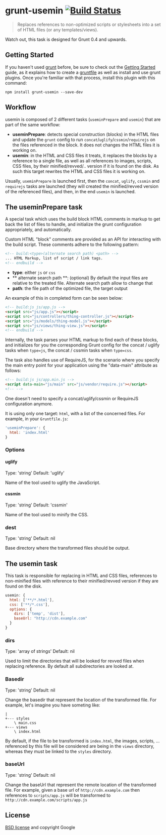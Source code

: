 # grunt-usemin [![Build Status](https://secure.travis-ci.org/yeoman/grunt-usemin.png?branch=master)](http://travis-ci.org/yeoman/grunt-usemin)

> Replaces references to non-optimized scripts or stylesheets into a set of HTML files (or any templates/views).

Watch out, this task is designed for Grunt 0.4 and upwards.

## Getting Started
If you haven't used [grunt][] before, be sure to check out the [Getting Started][] guide, as it explains how to create a [gruntfile][Getting Started] as well as install and use grunt plugins. Once you're familiar with that process, install this plugin with this command:

```shell
npm install grunt-usemin --save-dev
```

[grunt]: http://gruntjs.com/
[Getting Started]: https://github.com/gruntjs/grunt/blob/devel/docs/getting_started.md

## Workflow

usemin is composed of 2 different tasks (`useminPrepare` and `usemin`) that are part of the same workflow:

- **useminPrepare**: detects special construction (blocks) in the HTML files and update the `grunt` config to run `concat`/`uglify`/`cssmin`/`requirejs` on the files referenced in the block. It does not changes the HTML files it is working on.
- **usemin**: in the HTML and CSS files it treats, it replaces the blocks by a reference to a single file, as well as all references to images, scripts, CSS files, by their minified/revved/.. version if it is found on the disk. As such this target rewrites the HTML and CSS files it is working on.

Usually, `useminPrepare` is launched first, then the `concat`, `uglify`, `cssmin` and `requirejs` tasks are launched (they will created the minified/revved version of the referenced files), and then, in the end `usemin` is launched.

## The useminPrepare task

A special task which uses the build block HTML comments in markup to get back the list of files to handle, and initialize the grunt configuration appropriately, and automatically.

Custom HTML "block" comments are provided as an API for interacting with the build script. These comments adhere to the following pattern:

```html
<!-- build:<type>(alternate search path) <path> -->
... HTML Markup, list of script / link tags.
<!-- endbuild -->
```

- **type**: either `js` or `css`
- ** alternate search path **: (optional) By default the input files are relative to the treated file. Alternate search path allow to change that
- **path**: the file path of the optimized file, the target output

An example of this in completed form can be seen below:

```html
<!-- build:js js/app.js -->
<script src="js/app.js"></script>
<script src="js/controllers/thing-controller.js"></script>
<script src="js/models/thing-model.js"></script>
<script src="js/views/thing-view.js"></script>
<!-- endbuild -->
```

Internally, the task parses your HTML markup to find each of these blocks, and initializes for you the corresponding Grunt config for the concat / uglify tasks when `type=js`, the concat / cssmin tasks when `type=css`.

The task also handles use of RequireJS, for the scenario where you specify the main entry point for your application using the "data-main" attribute as follows:

```html
<!-- build:js js/app.min.js -->
<script data-main="js/main" src="js/vendor/require.js"></script>
<!-- -->
```

One doesn't need to specify a concat/uglify/cssmin or RequireJS configuration anymore.

It is using only one target: `html`, with a list of the concerned files. For example, in your `Gruntfile.js`:

```js
'useminPrepare': {
  html: 'index.html'
}
```

### Options

#### uglify
Type: 'string'
Default: 'uglify'

Name of the tool used to uglify the JavaScript.

#### cssmin
Type: 'string'
Default: 'cssmin'

Name of the tool used to minify the CSS.

### dest
Type: 'string'
Default: nil

Base directory where the transformed files should be output.

## The usemin task

This task is responsible for replacing in HTML and CSS files, references to non-minified files with reference to their minified/revved version if they are found on the disk.

```js
usemin: {
  html: ['**/*.html'],
  css: ['**/*.css'],
  options: {
    dirs: ['temp', 'dist'],
    baseUrl: "http://cdn.example.com"
  }
}
```
### dirs
Type: 'array of strings'
Default: nil

Used to limit the directories that will be looked for revved files when replacing reference. By default all subdirectories are looked at.

### Basedir
Type: 'string'
Default: nil

Change the basedir that represent the location of the transformed file. For example, let's imagine you have someting like:

```
|
+--- styles
    \ main.css
+--- views
    \ index.html
```

By default, if the file to be transformed is `index.html`, the images, scripts, ... referenced by this file will be considered are being in the `views` directory, whereas they must be linked to the `styles` directory.

### baseUrl
Type: 'string'
Default: nil

Change the baseUrl that represent the remote location of the transformed file. For example, given a base url of `http://cdn.example.com` then references to `scripts/app.js` will be transformed to `http://cdn.example.com/scripts/app.js`

## License

[BSD license](http://opensource.org/licenses/bsd-license.php) and copyright Google
